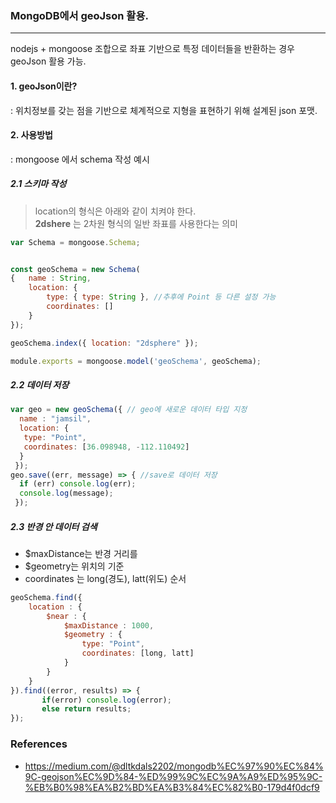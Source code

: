 ### MongoDB에서 geoJson 활용.
***
nodejs + mongoose 조합으로 좌표 기반으로 특정 데이터들을 반환하는 경우 geoJson 활용 가능.

#### 1. geoJson이란?
: 위치정보를 갖는 점을 기반으로 체계적으로 지형을 표현하기 위해 설계된 json 포맷.

#### 2. 사용방법
: mongoose 에서 schema 작성 예시  
  
##### 2.1 스키마 작성
> location의 형식은 아래와 같이 치켜야 한다.  
> __2dshere__ 는 2차원 형식의 일반 좌표를 사용한다는 의미
```js
var Schema = mongoose.Schema;


const geoSchema = new Schema(
{   name : String,
    location: {
        type: { type: String }, //추후에 Point 등 다른 설정 가능
        coordinates: []
    }
});

geoSchema.index({ location: "2dsphere" });

module.exports = mongoose.model('geoSchema', geoSchema);
```

##### 2.2 데이터 저장 
```js
var geo = new geoSchema({ // geo에 새로운 데이터 타입 지정
  name : "jamsil",
  location: {
   type: "Point",
   coordinates: [36.098948, -112.110492]
  }
 });
geo.save((err, message) => { //save로 데이터 저장 
  if (err) console.log(err);
  console.log(message);
 });
```
  
##### 2.3 반경 안 데이터 검색  
- $maxDistance는 반경 거리를 
- $geometry는 위치의 기준
- coordinates 는 long(경도), latt(위도) 순서
```js
geoSchema.find({
    location : {
        $near : {
            $maxDistance : 1000,
            $geometry : {
                type: "Point",
                coordinates: [long, latt]
            }
        }
    }
}).find((error, results) => {
       if(error) console.log(error);
       else return results;
});
```

### References
- https://medium.com/@dltkdals2202/mongodb%EC%97%90%EC%84%9C-geojson%EC%9D%84-%ED%99%9C%EC%9A%A9%ED%95%9C-%EB%B0%98%EA%B2%BD%EA%B3%84%EC%82%B0-179d4f0dcf9
